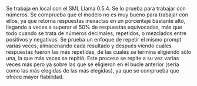 Se trabaja en local con el SML Llama 0.5.4.
Se lo prueba para trabajar con números. 
Se comprueba que el modelo no es muy bueno para trabajar con ellos, ya que retorna respuestas inexactas en un porcentaje bastante alto, llegando a veces a superar el 50% de respuestas equivocadas, más que todo cuando se trata de números decimales, repetidos, o mezclados entre positivos y negativos.
Se prueba un enfoque de repetir el mismo prompt varias veces, almacenando cada resultado y después viendo cuáles respuestas fueron las más repetidas, de las cuales se termina eligiendo sólo una, la que más veces se repitió.
Este proceso se repite a su vez varias veces más pero ya sobre las que se eligieron en el bucle anterior (sería como las más elegidas de las más elegidas), ya que se comprueba que ofrece mayor fiabilidad.

